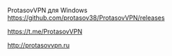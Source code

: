 ProtasovVPN для Windows
https://github.com/protasov38/ProtasovVPN/releases

https://t.me/ProtasovVPN

http://protasovvpn.ru
